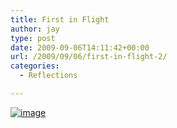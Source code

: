 ```yaml
---
title: First in Flight
author: jay
type: post
date: 2009-09-06T14:11:42+00:00
url: /2009/09/06/first-in-flight-2/
categories:
  - Reflections

---
```

[![image][1]][2]

 [1]: https://photos.smugmug.com/photos/640884193_KFMLH-M.jpg
 [2]: http://photos.littleriverview.org/All/My-Photos/7870457_8qAAf#640884193_KFMLH-X2-LB